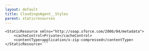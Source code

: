 ```yaml
---
layout: default
title: CloudingoAgent__Styles
parent: staticresources
---
```


```<?xml version="1.0" encoding="UTF-8"?>
<StaticResource xmlns="http://soap.sforce.com/2006/04/metadata">
    <cacheControl>Private</cacheControl>
    <contentType>application/x-zip-compressed</contentType>
</StaticResource>```
